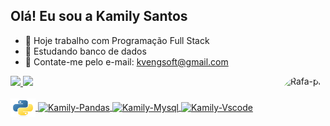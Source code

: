 ## Olá! Eu sou a Kamily Santos 

- 🤖 Hoje trabalho com Programação Full Stack
- 💾 Estudando banco de dados
- 📩 Contate-me pelo e-mail: kvengsoft@gmail.com

<div>
  <img align="right" alt="Rafa-pic" height="200" style="border-radius:50px;" src="https://cdn.discordapp.com/attachments/506258873817235478/1074507145065812019/download20230200190302.png">
  <a href="https://beacons.ai/kamilydev">
  <img heigth="180em" src="https://github-readme-stats.vercel.app/api?username=kamilydev&show_icons=true&theme=ocean_dark&include_all_commits=true&count_private=true"/>
  <img heigth="180em" src="https://github-readme-stats.vercel.app/api/top-langs/?username=kamilydev&layout=compact&langs_count=16&theme=ocean_dark"/>
  
</div>
  
<div style="display: inline_block"><br>
  <img align="center" alt="Kamily-Python" height="30" width="40" src="https://raw.githubusercontent.com/devicons/devicon/master/icons/python/python-original.svg"/>
  <img align="center" alt="Kamily-Pandas" height="30" width="40" src="https://cdn.jsdelivr.net/gh/devicons/devicon/icons/pandas/pandas-original-wordmark.svg"/>
  <img align="center" alt="Kamily-Mysql" height="30" width="40" src="https://cdn.jsdelivr.net/gh/devicons/devicon/icons/mysql/mysql-original-wordmark.svg"/>
  <img align="center" alt="Kamily-Vscode" height="30" width="40" src="https://cdn.jsdelivr.net/gh/devicons/devicon/icons/vscode/vscode-original-wordmark.svg"/>
</div>
